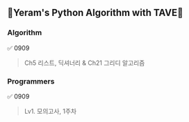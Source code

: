 ## 💙Yeram's Python Algorithm with TAVE💙

### Algorithm

✅ 0909

  > Ch5 리스트, 딕셔너리 & Ch21 그리디 알고리즘


### Programmers

✅ 0909
  > Lv1. 모의고사, 1주차
